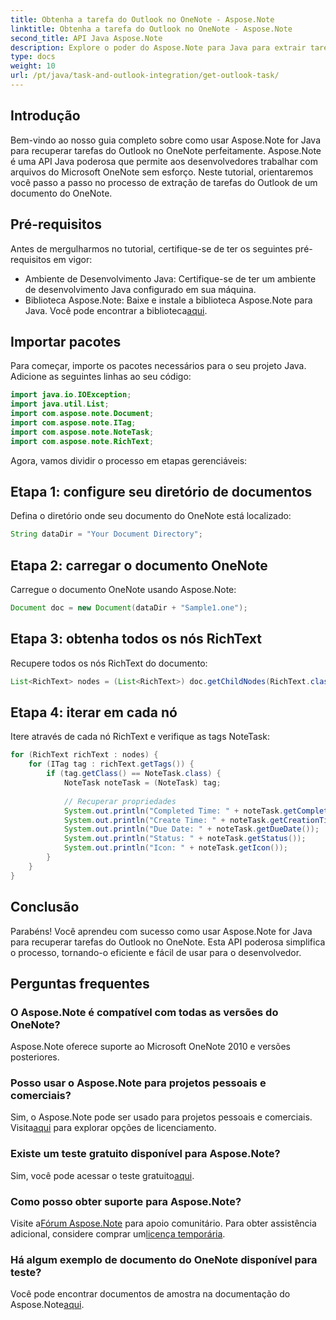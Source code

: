 ```yaml
---
title: Obtenha a tarefa do Outlook no OneNote - Aspose.Note
linktitle: Obtenha a tarefa do Outlook no OneNote - Aspose.Note
second_title: API Java Aspose.Note
description: Explore o poder do Aspose.Note para Java para extrair tarefas do Outlook do OneNote sem esforço. Siga nosso guia passo a passo e aprimore seus recursos de processamento de documentos.
type: docs
weight: 10
url: /pt/java/task-and-outlook-integration/get-outlook-task/
---
```

## Introdução
Bem-vindo ao nosso guia completo sobre como usar Aspose.Note for Java para recuperar tarefas do Outlook no OneNote perfeitamente. Aspose.Note é uma API Java poderosa que permite aos desenvolvedores trabalhar com arquivos do Microsoft OneNote sem esforço. Neste tutorial, orientaremos você passo a passo no processo de extração de tarefas do Outlook de um documento do OneNote.
## Pré-requisitos
Antes de mergulharmos no tutorial, certifique-se de ter os seguintes pré-requisitos em vigor:
- Ambiente de Desenvolvimento Java: Certifique-se de ter um ambiente de desenvolvimento Java configurado em sua máquina.
-  Biblioteca Aspose.Note: Baixe e instale a biblioteca Aspose.Note para Java. Você pode encontrar a biblioteca[aqui](https://releases.aspose.com/note/java/).
## Importar pacotes
Para começar, importe os pacotes necessários para o seu projeto Java. Adicione as seguintes linhas ao seu código:
```java
import java.io.IOException;
import java.util.List;
import com.aspose.note.Document;
import com.aspose.note.ITag;
import com.aspose.note.NoteTask;
import com.aspose.note.RichText;

```
Agora, vamos dividir o processo em etapas gerenciáveis:
## Etapa 1: configure seu diretório de documentos
Defina o diretório onde seu documento do OneNote está localizado:
```java
String dataDir = "Your Document Directory";
```
## Etapa 2: carregar o documento OneNote
Carregue o documento OneNote usando Aspose.Note:
```java
Document doc = new Document(dataDir + "Sample1.one");
```
## Etapa 3: obtenha todos os nós RichText
Recupere todos os nós RichText do documento:
```java
List<RichText> nodes = (List<RichText>) doc.getChildNodes(RichText.class);
```
## Etapa 4: iterar em cada nó
Itere através de cada nó RichText e verifique as tags NoteTask:
```java
for (RichText richText : nodes) {
    for (ITag tag : richText.getTags()) {
        if (tag.getClass() == NoteTask.class) {
            NoteTask noteTask = (NoteTask) tag;
            
            // Recuperar propriedades
            System.out.println("Completed Time: " + noteTask.getCompletedTime());
            System.out.println("Create Time: " + noteTask.getCreationTime());
            System.out.println("Due Date: " + noteTask.getDueDate());
            System.out.println("Status: " + noteTask.getStatus());
            System.out.println("Icon: " + noteTask.getIcon());
        }
    }
}
```
## Conclusão
Parabéns! Você aprendeu com sucesso como usar Aspose.Note for Java para recuperar tarefas do Outlook no OneNote. Esta API poderosa simplifica o processo, tornando-o eficiente e fácil de usar para o desenvolvedor.
## Perguntas frequentes
### O Aspose.Note é compatível com todas as versões do OneNote?
Aspose.Note oferece suporte ao Microsoft OneNote 2010 e versões posteriores.
### Posso usar o Aspose.Note para projetos pessoais e comerciais?
 Sim, o Aspose.Note pode ser usado para projetos pessoais e comerciais. Visita[aqui](https://purchase.aspose.com/buy) para explorar opções de licenciamento.
### Existe um teste gratuito disponível para Aspose.Note?
 Sim, você pode acessar o teste gratuito[aqui](https://releases.aspose.com/).
### Como posso obter suporte para Aspose.Note?
 Visite a[Fórum Aspose.Note](https://forum.aspose.com/c/note/28) para apoio comunitário. Para obter assistência adicional, considere comprar um[licença temporária](https://purchase.aspose.com/temporary-license/).
### Há algum exemplo de documento do OneNote disponível para teste?
 Você pode encontrar documentos de amostra na documentação do Aspose.Note[aqui](https://reference.aspose.com/note/java/).